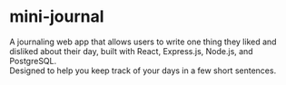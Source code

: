 # mini-journal

A journaling web app that allows users to write one thing they liked and disliked about their day, built with React, Express.js, Node.js, and PostgreSQL. 
<br>
Designed to help you keep track of your days in a few short sentences.
